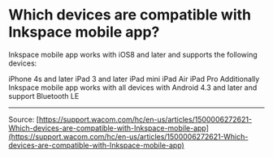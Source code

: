 # Which devices are compatible with Inkspace mobile app?

Inkspace mobile app works with iOS8 and later and supports the following devices:

iPhone 4s and later
iPad 3 and later
iPad mini
iPad Air
iPad Pro
Additionally Inkspace mobile app works with all devices with Android 4.3 and later and support Bluetooth LE

---
Source: [https://support.wacom.com/hc/en-us/articles/1500006272621-Which-devices-are-compatible-with-Inkspace-mobile-app](https://support.wacom.com/hc/en-us/articles/1500006272621-Which-devices-are-compatible-with-Inkspace-mobile-app)
